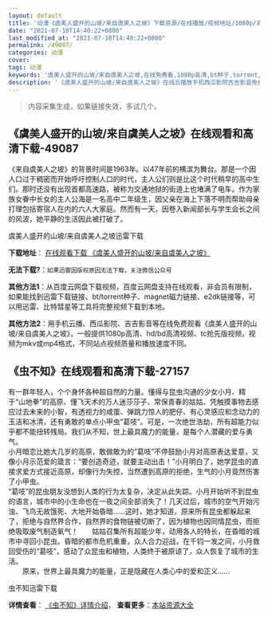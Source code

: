 ```yaml
---
layout: default
title: '动漫《虞美人盛开的山坡/来自虞美人之坡》下载资源/在线播放/视频地址/1080p/高清/蓝光'
date: "2021-07-10T14:40:22+0800"
last_modified_at: "2021-07-10T14:40:22+0800"
permalink: /49087/
categories: 动漫
cover:
tags: 动漫
keywords: '虞美人盛开的山坡/来自虞美人之坡,在线免费看,1080p高清,bt种子,torrent,百度云盘,magnet,磁力链,迅雷下载资源'
description: '《虞美人盛开的山坡/来自虞美人之坡》在线云播放手机西瓜影院吉吉影音免费看，1080p高清bd/hd未删减完整版和tc抢先枪版，mkv/mp4格式，附带bt/torrent种子、magnet/磁力链、百度云盘、网盘资源迅雷下载链接'
---
```


>内容采集生成，如果链接失效，多试几个。


## 《虞美人盛开的山坡/来自虞美人之坡》在线观看和高清下载-49087

《来自虞美人之坡》的背景时间是1963年。以47年前的横滨为舞台。那是一个因人口过于稠密而开始呼吁控制人口的时代，主人公们则是比这个时代稍早的高中生们。那时还没有出现首都高速路，被称为交通地狱的街道上也堵满了电车。作为家族女眷中长女的主人公海是一名高中二年级生，因父亲在海上下落不明而帮助母亲打理包括寄宿人在内的六人大家庭。然而有一天，因卷入新闻部长与学生会长之间的风波，她平静的生活因此被打破了。<br />


虞美人盛开的山坡/来自虞美人之坡迅雷下载

**下载地址**： [在线观看下载 《虞美人盛开的山坡/来自虞美人之坡》](https://www.993dy.com//vod-detail-id-4526.html) 


**无法下载?**：`如果迅雷因版权原因无法下载，关注微信公众号 `

**其他方法1**：从百度云网盘下载视频，百度云网盘支持在线观看，非会员有限制，如果能找到迅雷下载链接、bt/torrent种子、magnet磁力链接、e2dk链接等，可以用迅雷、比特彗星等工具将完整视频下载到本地。

**其他方法2**：用手机云播、西瓜影院、吉吉影音等在线免费观看《虞美人盛开的山坡/来自虞美人之坡》，一般提供1080p高清、hd/bd高清视频、tc抢先版视频，视频为mkv或mp4格式，不同站点视频质量和播放速度不同。


## 《虫不知》在线观看和高清下载-27157

有一群年轻人，个个身怀各种超自然的力量。懂得与昆虫沟通的少女小月、精于&ldquo;山地拳&rdquo;的高原、懂飞天术的万人迷莎莎子、常保青春的姑姑、凭触摸事物去感应过去未来的小智，有透视力的咸蛋、弹跳力惊人的肥仔、有心灵感应和念动力的玉洁和冰清，还有勇敢的单点小甲虫&ldquo;葛吱”。可是，一次绝世浩劫，所有超能力似乎都不能扭转残局。我们从不知，世上最具魔力的能量，是每个人潜藏的爱与勇气。<br />小月暗恋比她大几岁的高原，敢做敢为的“葛吱”不停鼓励小月对高原表达爱意，又像小月示范爱的箴言：&ldquo;要创造奇迹，就要主动出击！&rdquo;小月明白了，她学昆虫的直接求爱方式接近高原，却像行为失控，当然遭到高原的拒绝，生气的小月竟然伤害了小甲虫。<br />“葛吱”的昆虫朋友没想到人类的行为太复杂，决定从此失踪。小月开始听不到昆虫的语言，城市中的小生命也在一夜之间全部消失了！几天过后，城市的空气开始污浊、飞鸟无故饿死、大地开始昏暗&hellip;…这时，她才知道，原来所有昆虫都躲起来了，拒绝与自然界合作，自然界的食物链被切断了，因为植物也因同情昆虫，而拒绝吸取废气制造氧气！　　姑姑召集所有超能少年，动用各人的特长，在昏暗的城市中寻回小昆虫。昏暗的都市危机重重，众人合力迎战，在千钧一发之间，小月救回受伤的&ldquo;葛吱”，感动了众昆虫和植物，人类终于被原谅了，众人恢复了城市的生活。<br />　　原来，世界上最具魔力的能量，正是隐藏在人类心中的爱和正义&hellip;…


虫不知迅雷下载

**详情查看**： [《虫不知》详情介绍](/movie/27157/)， **查看更多**：[本站资源大全](/movie/t/all/)


